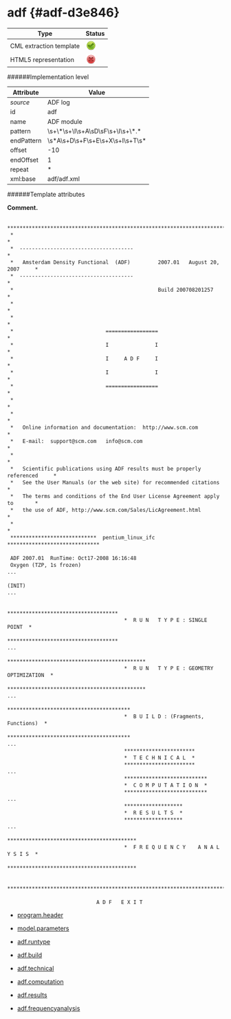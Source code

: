 # adf {#adf-d3e846}


| Type                                                                                                                                                | Status                                                                                                                                              |
|----|----|
| CML extraction template                                                                                                                             | ![](/imgs/Total.png)                                                                                                                                |
| HTML5 representation                                                                                                                                | ![](/imgs/None.png)                                                                                                                                 |

######Implementation level

| Attribute                                                                                                                                           | Value                                                                                                                                               |
|----|----|
| *source*                                                                                                                                            | ADF log                                                                                                                                             |
| id                                                                                                                                                  | adf                                                                                                                                                 |
| name                                                                                                                                                | ADF module                                                                                                                                          |
| pattern                                                                                                                                             | \\s+\\\*\\s+\\I\\s+A\\sD\\sF\\s+\\I\\s+\\\*.\*                                                                                                      |
| endPattern                                                                                                                                          | \\s\*A\\s+D\\s+F\\s+E\\s+X\\s+I\\s+T\\s\*                                                                                                           |
| offset                                                                                                                                              | -10                                                                                                                                                 |
| endOffset                                                                                                                                           | 1                                                                                                                                                   |
| repeat                                                                                                                                              | \*                                                                                                                                                  |
| xml:base                                                                                                                                            | adf/adf.xml                                                                                                                                         |

######Template attributes

**Comment.**

     *******************************************************************************
     *                                                                             *
     *  -------------------------------------                                      *
     *   Amsterdam Density Functional  (ADF)         2007.01   August 20, 2007     *
     *  -------------------------------------                                      *
     *                                               Build 200708201257            *
     *                                                                             *
     *                                                                             *
     *                              =================                              *
     *                              I               I                              *
     *                              I     A D F     I                              *
     *                              I               I                              *
     *                              =================                              *
     *                                                                             *
     *                                                                             *
     *   Online information and documentation:  http://www.scm.com                 *
     *   E-mail:  support@scm.com   info@scm.com                                   *
     *                                                                             *
     *   Scientific publications using ADF results must be properly referenced     *
     *   See the User Manuals (or the web site) for recommended citations          *
     *   The terms and conditions of the End User License Agreement apply to       *
     *   the use of ADF, http://www.scm.com/Sales/LicAgreement.html                *
     *                                                                             *
     ****************************  pentium_linux_ifc  ******************************
     
     ADF 2007.01  RunTime: Oct17-2008 16:16:48
     Oxygen (TZP, 1s frozen)
    ...

    (INIT)
    ...
     
                                          ************************************
                                          *  R U N   T Y P E : SINGLE POINT  *
                                          ************************************
    ...
                                          *********************************************
                                          *  R U N   T Y P E : GEOMETRY OPTIMIZATION  *
                                          *********************************************
    ...
                                          ****************************************
                                          *  B U I L D : (Fragments, Functions)  *
                                          ****************************************
    ...
                                          ***********************
                                          *  T E C H N I C A L  *
                                          ***********************
    ...
                                          ***************************
                                          *  C O M P U T A T I O N  *
                                          ***************************
    ...
                                          *******************
                                          *  R E S U L T S  *
                                          *******************
    ...                                      
                                          ******************************************
                                          *  F R E Q U E N C Y    A N A L Y S I S  *
                                          ******************************************

     *******************************************************************************

                                 A D F   E X I T        
        

-   [program.header](/out/md/cml/adf_log/program.header-d3e853.md)

<!-- -->

-   [model.parameters](/out/md/cml/adf_log/model.parameters-d3e972.md)

<!-- -->

-   [adf.runtype](/out/md/cml/adf_log/adf.runtype-d3e1531.md)

<!-- -->

-   [adf.build](/out/md/cml/adf_log/adf.build-d3e1986.md)

<!-- -->

-   [adf.technical](/out/md/cml/adf_log/adf.technical-d3e1992.md)

<!-- -->

-   [adf.computation](/out/md/cml/adf_log/adf.computation-d3e1999.md)

<!-- -->

-   [adf.results](/out/md/cml/adf_log/adf.results-d3e2475.md)

<!-- -->

-   [adf.frequencyanalysis](/out/md/cml/adf_log/adf.frequencyanalysis-d3e3771.md)


